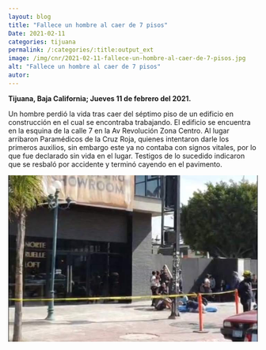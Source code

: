 ```yaml
---
layout: blog
title: "Fallece un hombre al caer de 7 pisos"
Date: 2021-02-11
categories: tijuana
permalink: /:categories/:title:output_ext
image: /img/cnr/2021-02-11-fallece-un-hombre-al-caer-de-7-pisos.jpg
alt: "Fallece un hombre al caer de 7 pisos"
autor:
---
```


**Tijuana, Baja California; Jueves 11 de febrero del 2021.** 

Un hombre perdió la vida tras caer del séptimo piso de un edificio en construcción en el cual se encontraba trabajando.
El edificio se encuentra en la esquina de la calle 7 en la Av Revolución Zona Centro.
Al lugar arribaron Paramédicos de la Cruz Roja,  quienes intentaron darle los primeros auxilios, sin embargo este ya no contaba con signos vitales, por lo que fue declarado sin vida en el lugar.
Testigos de lo sucedido indicaron que se resbaló por accidente y terminó cayendo en el pavimento.


<div id="carouselExampleSlidesOnly" class="carousel slide" data-ride="carousel">
  <div class="carousel-inner">
    <div class="carousel-item active">
       <img class="d-block w-100" src="/img/cnr/2021-02-11-fallece-un-hombre-al-caer-de-7-pisos.jpg" loading="lazy"  alt="Fallece un hombre al caer de 7 pisos">
    </div>
  </div>
</div>